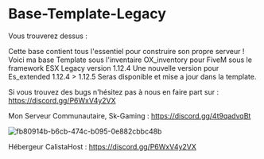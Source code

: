 # Base-Template-Legacy

Vous trouverez dessus :

Cette base contient tous l'essentiel pour construire son propre serveur !
Voici ma base Template sous l'inventaire OX_inventory pour FiveM sous le framework ESX Legacy version 1.12.4
Une nouvelle version pour Es_extended 1.12.4 > 1.12.5 Seras disponible et mise a jour dans la template.

Si vous trouvez des bugs n'hésitez pas à nous en faire part sur : https://discord.gg/P6WxV4y2VX

Mon Serveur Communautaire, Sk-Gaming : https://discord.gg/4t9qadvqBt

![fb80914b-b6cb-474c-b095-0e882cbbc48b](https://github.com/user-attachments/assets/64a923f9-5211-49ef-835c-aa045f5837f5)



Hébergeur CalistaHost : https://discord.gg/P6WxV4y2VX

